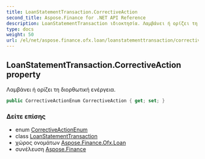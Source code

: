 ```yaml
---
title: LoanStatementTransaction.CorrectiveAction
second_title: Aspose.Finance for .NET API Reference
description: LoanStatementTransaction ιδιοκτησία. Λαμβάνει ή ορίζει τη διορθωτική ενέργεια.
type: docs
weight: 50
url: /el/net/aspose.finance.ofx.loan/loanstatementtransaction/correctiveaction/
---
```

## LoanStatementTransaction.CorrectiveAction property

Λαμβάνει ή ορίζει τη διορθωτική ενέργεια.

```csharp
public CorrectiveActionEnum CorrectiveAction { get; set; }
```

### Δείτε επίσης

* enum [CorrectiveActionEnum](../../../aspose.finance.ofx/correctiveactionenum/)
* class [LoanStatementTransaction](../)
* χώρος ονομάτων [Aspose.Finance.Ofx.Loan](../../loanstatementtransaction/)
* συνέλευση [Aspose.Finance](../../../)


